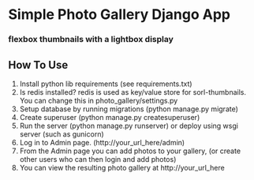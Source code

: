 # Simple Photo Gallery Django App
### flexbox thumbnails with a lightbox display

## How To Use
1. Install python lib requirements (see requirements.txt)
2. Is redis installed? redis is used as key/value store for sorl-thumbnails.  You can change this in photo_gallery/settings.py
3. Setup database by running migrations (python manage.py migrate)
4. Create superuser (python manage.py createsuperuser)
5. Run the server (python manage.py runserver) or deploy using wsgi server (such as gunicorn)
6. Log in to Admin page. (http://your_url_here/admin)
7. From the Admin page you can add photos to your gallery, (or create other users who can then login and add photos)
8. You can view the resulting photo gallery at http://your_url_here

